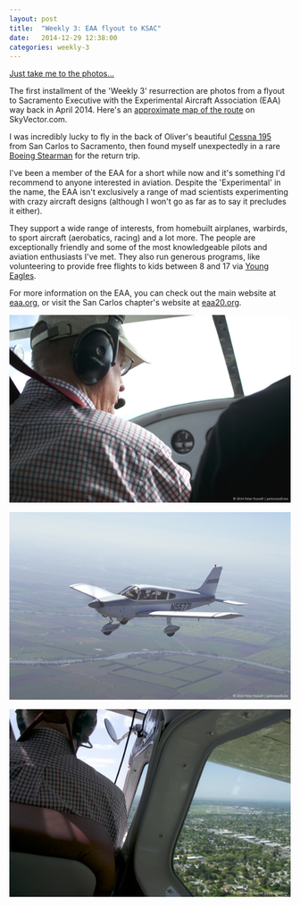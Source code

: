 ```yaml
---
layout: post
title:  "Weekly 3: EAA flyout to KSAC"
date:   2014-12-29 12:38:00
categories: weekly-3
---
```


[Just take me to the photos...](#photos)

The first installment of the 'Weekly 3' resurrection are photos from a flyout to Sacramento Executive with the Experimental Aircraft Association (EAA) way back in April 2014. Here's an [approximate map of the route][skyvector] on SkyVector.com.

I was incredibly lucky to fly in the back of Oliver's beautiful [Cessna 195][wp_195] from San Carlos to Sacramento, then found myself unexpectedly in a rare [Boeing Stearman][wp_stearman] for the return trip.

I've been a member of the EAA for a short while now and it's something I'd recommend to anyone interested in aviation. Despite the 'Experimental' in the name, the EAA isn't exclusively a range of mad scientists experimenting with crazy aircraft designs (although I won't go as far as to say it precludes it either).

They support a wide range of interests, from homebuilt airplanes, warbirds, to sport aircraft (aerobatics, racing) and a lot more. The people are exceptionally friendly and some of the most knowledgeable pilots and aviation enthusiasts I've met. They also run generous programs, like volunteering to provide free flights to kids between 8 and 17 via [Young Eagles][young_eagles].

For more information on the EAA, you can check out the main website at [eaa.org][eaa_main], or visit the San Carlos chapter's website at [eaa20.org][eaa_ch20].

<a name="photos"></a>
[![Captain Oliver](/assets/images/2014-12-29/th_oliver-c195.jpg)][oliver-c195]

[![Cherokee in flight](/assets/images/2014-12-29/th_cherokee-in-flight.jpg)][cherokee]

[![Turning final at KSAC](/assets/images/2014-12-29/th_turning-final.jpg)][final]

[wp_195]: http://en.wikipedia.org/wiki/Cessna_195
[wp_stearman]: http://en.wikipedia.org/wiki/Stearman_Aircraft
[skyvector]: http://skyvector.com/?ll=38.0348960835195,-121.38601684210076&chart=301&zoom=5&plan=A.K2.KSQL:A.K2.KHWD:A.K2.KSAC
[young_eagles]: http://www.eaa.org/en/eaa/aviation-education-and-resources/eaa-youth-education/eaa-young-eagles-program
[eaa_main]: http://www.eaa.org
[eaa_ch20]: http://www.eaa20.org

[oliver-c195]: /assets/images/2014-12-29/oliver-c195.jpg
[cherokee]: /assets/images/2014-12-29/cherokee-in-flight.jpg
[final]: /assets/images/2014-12-29/turning-final.jpg

